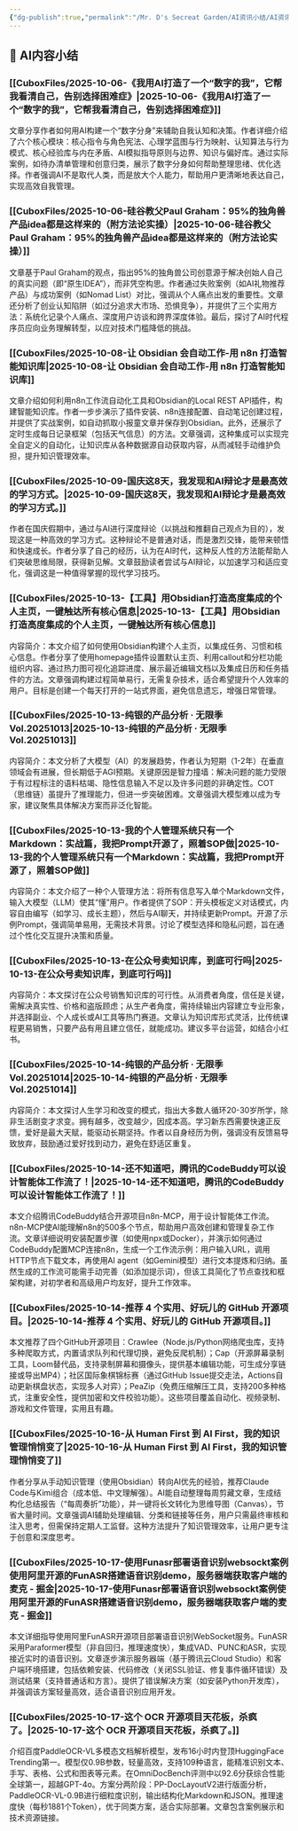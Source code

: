 ```yaml
---
{"dg-publish":true,"permalink":"/Mr. D's Secreat Garden/AI资讯小结/AI资讯小结-2025-10-05-2025-10-17/"}
---
```



## 🤖 AI内容小结

### [[CuboxFiles/2025-10-06-《我用AI打造了一个“数字的我”，它帮我看清自己，告别选择困难症》\|2025-10-06-《我用AI打造了一个“数字的我”，它帮我看清自己，告别选择困难症》]]

文章分享作者如何用AI构建一个“数字分身”来辅助自我认知和决策。作者详细介绍了六个核心模块：核心指令与角色宪法、心理学蓝图与行为映射、认知算法与行为模式、核心经验库与内在矛盾、AI模拟指导原则与边界、知识与偏好库。通过实际案例，如待办清单管理和创意归类，展示了数字分身如何帮助整理思绪、优化选择。作者强调AI不是取代人类，而是放大个人能力，帮助用户更清晰地表达自己，实现高效自我管理。

### [[CuboxFiles/2025-10-06-硅谷教父Paul Graham：95%的独角兽产品idea都是这样来的（附方法论实操）\|2025-10-06-硅谷教父Paul Graham：95%的独角兽产品idea都是这样来的（附方法论实操）]]

文章基于Paul Graham的观点，指出95%的独角兽公司创意源于解决创始人自己的真实问题（即“原生IDEA”），而非凭空构思。作者通过失败案例（如AI礼物推荐产品）与成功案例（如Nomad List）对比，强调从个人痛点出发的重要性。文章还分析了创业认知陷阱（如过分追求大市场、恐惧竞争），并提供了三个实用方法：系统化记录个人痛点、深度用户访谈和跨界深度体验。最后，探讨了AI时代程序员应向业务理解转型，以应对技术门槛降低的挑战。

### [[CuboxFiles/2025-10-08-让 Obsidian 会自动工作-用 n8n 打造智能知识库\|2025-10-08-让 Obsidian 会自动工作-用 n8n 打造智能知识库]]

文章介绍如何利用n8n工作流自动化工具和Obsidian的Local REST API插件，构建智能知识库。作者一步步演示了插件安装、n8n连接配置、自动笔记创建过程，并提供了实战案例，如自动抓取小报童文章并保存到Obsidian。此外，还展示了定时生成每日记录框架（包括天气信息）的方法。文章强调，这种集成可以实现完全自定义的自动化，让知识库从各种数据源自动获取内容，从而减轻手动维护负担，提升知识管理效率。

### [[CuboxFiles/2025-10-09-国庆这8天，我发现和AI辩论才是最高效的学习方式。\|2025-10-09-国庆这8天，我发现和AI辩论才是最高效的学习方式。]]

作者在国庆假期中，通过与AI进行深度辩论（以挑战和推翻自己观点为目的），发现这是一种高效的学习方式。这种辩论不是普通对话，而是激烈交锋，能带来顿悟和快速成长。作者分享了自己的经历，认为在AI时代，这种反人性的方法能帮助人们突破思维局限，获得新见解。文章鼓励读者尝试与AI辩论，以加速学习和适应变化，强调这是一种值得掌握的现代学习技巧。

### [[CuboxFiles/2025-10-13-【工具】用Obsidian打造高度集成的个人主页，一键触达所有核心信息\|2025-10-13-【工具】用Obsidian打造高度集成的个人主页，一键触达所有核心信息]]

内容简介：本文介绍了如何使用Obsidian构建个人主页，以集成任务、习惯和核心信息。作者分享了使用homepage插件设置默认主页、利用callout和分栏功能组织内容、通过热力图可视化追踪进度、展示最近编辑文档以及集成日历和任务插件的方法。文章强调构建过程简单易行，无需复杂技术，适合希望提升个人效率的用户。目标是创建一个每天打开的一站式界面，避免信息遗忘，增强日常管理。

### [[CuboxFiles/2025-10-13-纯银的产品分析 · 无限季 Vol.20251013\|2025-10-13-纯银的产品分析 · 无限季 Vol.20251013]]

内容简介：本文分析了大模型（AI）的发展趋势，作者认为短期（1-2年）在垂直领域会有进展，但长期低于AGI预期。关键原因是智力撞墙：解决问题的能力受限于有过程标注的语料枯竭、隐性信息输入不足以及许多问题的非确定性。COT（思维链）虽提升了推理能力，但进一步突破困难。文章强调大模型难以成为专家，建议聚焦具体解决方案而非泛化智能。

### [[CuboxFiles/2025-10-13-我的个人管理系统只有一个Markdown：实战篇，我把Prompt开源了，照着SOP做\|2025-10-13-我的个人管理系统只有一个Markdown：实战篇，我把Prompt开源了，照着SOP做]]

内容简介：本文介绍了一种个人管理方法：将所有信息写入单个Markdown文件，输入大模型（LLM）使其“懂”用户。作者提供了SOP：开头模板定义对话模式，内容自由编写（如学习、成长主题），然后与AI聊天，并持续更新Prompt。开源了示例Prompt，强调简单易用，无需技术背景。讨论了模型选择和隐私问题，旨在通过个性化交互提升决策和质量。

### [[CuboxFiles/2025-10-13-在公众号卖知识库，到底可行吗\|2025-10-13-在公众号卖知识库，到底可行吗]]

内容简介：本文探讨在公众号销售知识库的可行性。从消费者角度，信任是关键，需解决真实性、价格和盗版顾虑；从生产者角度，需持续输出内容建立专业形象，并选择副业、个人成长或AI工具等热门赛道。文章认为知识库形式灵活，比传统课程更易销售，只要产品有用且建立信任，就能成功。建议多平台运营，如结合小红书。

### [[CuboxFiles/2025-10-14-纯银的产品分析 · 无限季 Vol.20251014\|2025-10-14-纯银的产品分析 · 无限季 Vol.20251014]]

内容简介：本文探讨人生学习和改变的模式，指出大多数人循环20-30岁所学，除非生活剧变才求变。拥有越多，改变越少，因成本高。学习新东西需要快速正反馈，爱好是最大天赋，能驱动长期坚持。作者以自身经历为例，强调没有反馈易导致放弃，鼓励通过爱好找到动力，避免在舒适区重复。

### [[CuboxFiles/2025-10-14-还不知道吧，腾讯的CodeBuddy可以设计智能体工作流了！\|2025-10-14-还不知道吧，腾讯的CodeBuddy可以设计智能体工作流了！]]

本文介绍腾讯CodeBuddy结合开源项目n8n-MCP，用于设计智能体工作流。n8n-MCP使AI能理解n8n的500多个节点，帮助用户高效创建和管理复杂工作流。文章详细说明安装配置步骤（如使用npx或Docker），并演示如何通过CodeBuddy配置MCP连接n8n，生成一个工作流示例：用户输入URL，调用HTTP节点下载文本，再使用AI agent（如Gemini模型）进行文本提炼和归纳。虽然生成的工作流可能需手动完善（如添加提示词），但该工具简化了节点查找和框架构建，对初学者和高级用户均友好，提升工作效率。

### [[CuboxFiles/2025-10-14-推荐 4 个实用、好玩儿的 GitHub 开源项目。\|2025-10-14-推荐 4 个实用、好玩儿的 GitHub 开源项目。]]

本文推荐了四个GitHub开源项目：Crawlee（Node.js/Python网络爬虫库，支持多种爬取方式，内置请求队列和代理切换，避免反爬机制）；Cap（开源屏幕录制工具，Loom替代品，支持录制屏幕和摄像头，提供基本编辑功能，可生成分享链接或导出MP4）；社区国际象棋锦标赛（通过GitHub Issue提交走法，Actions自动更新棋盘状态，实现多人对弈）；PeaZip（免费压缩解压工具，支持200多种格式，注重安全性，提供加密和文件校验功能）。这些项目覆盖自动化、视频录制、游戏和文件管理，实用且有趣。

### [[CuboxFiles/2025-10-16-从 Human First 到 AI First，我的知识管理悄悄变了\|2025-10-16-从 Human First 到 AI First，我的知识管理悄悄变了]]

作者分享从手动知识管理（使用Obsidian）转向AI优先的经验，推荐Claude Code与Kimi组合（成本低、中文理解强）。AI能自动整理每周剪藏文章，生成结构化总结报告（“每周奏折”功能），并一键将长文转化为思维导图（Canvas），节省大量时间。文章强调AI辅助处理编辑、分类和链接等任务，用户只需最终审核和注入思考，但需保持定期人工监督。这种方法提升了知识管理效率，让用户更专注于创意和深度思考。

### [[CuboxFiles/2025-10-17-使用Funasr部署语音识别websockt案例使用阿里开源的FunASR搭建语音识别demo，服务器端获取客户端的麦克 - 掘金\|2025-10-17-使用Funasr部署语音识别websockt案例使用阿里开源的FunASR搭建语音识别demo，服务器端获取客户端的麦克 - 掘金]]

本文详细指导使用阿里FunASR开源项目部署语音识别WebSocket服务。FunASR采用Paraformer模型（非自回归，推理速度快），集成VAD、PUNC和ASR，实现接近实时的语音识别。文章逐步演示服务器端（基于腾讯云Cloud Studio）和客户端环境搭建，包括依赖安装、代码修改（关闭SSL验证、修复事件循环错误）及测试结果（支持普通话和方言）。提供了错误解决方案（如安装Python开发库），并强调该方案轻量高效，适合语音识别应用开发。

### [[CuboxFiles/2025-10-17-这个 OCR 开源项目天花板，杀疯了。\|2025-10-17-这个 OCR 开源项目天花板，杀疯了。]]

介绍百度PaddleOCR-VL多模态文档解析模型，发布16小时内登顶HuggingFace Trending第一。模型仅0.9B参数，轻量高效，支持109种语言，能精准识别文本、手写、表格、公式和图表等元素。在OmniDocBench评测中以92.6分获综合性能全球第一，超越GPT-4o。方案分两阶段：PP-DocLayoutV2进行版面分析，PaddleOCR-VL-0.9B进行细粒度识别，输出结构化Markdown和JSON。推理速度快（每秒1881个Token），优于同类方案，适合实际部署。文章包含案例展示和技术资源链接。

